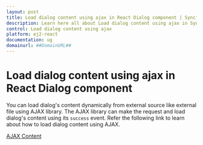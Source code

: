 ```yaml
---
layout: post
title: Load dialog content using ajax in React Dialog component | Syncfusion
description: Learn here all about Load dialog content using ajax in Syncfusion React Dialog component of Syncfusion Essential JS 2 and more.
control: Load dialog content using ajax 
platform: ej2-react
documentation: ug
domainurl: ##DomainURL##
---
```


# Load dialog content using ajax in React Dialog component

You can load dialog's content dynamically from external source like external file using AJAX library.
The AJAX library can make the request and load dialog's content using its `success` event.
Refer the following link to learn about how to load dialog content using AJAX.

[AJAX Content](https://ej2.syncfusion.com/react/demos/#/material/dialog/ajax)
